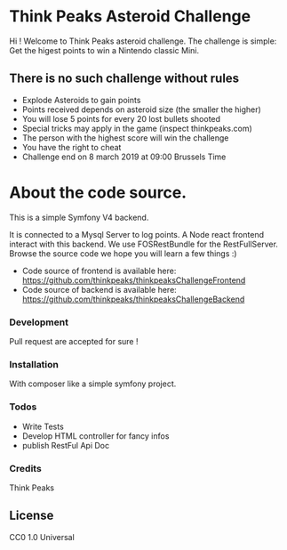 # Think Peaks Asteroid Challenge	
Hi !
Welcome to Think Peaks asteroid challenge.
The challenge is simple: Get the higest points to win a Nintendo classic Mini.

## There is no such challenge without rules
- Explode Asteroids to gain points
- Points received depends on asteroid size (the smaller the higher)
- You will lose 5 points for every 20 lost bullets shooted
- Special tricks may apply in the game (inspect thinkpeaks.com)
- The person with the highest score will win the challenge 
- You have the right to cheat
- Challenge end on 8 march 2019 at 09:00 Brussels Time

# About the code source.

This is a simple Symfony V4 backend.

It is connected to a Mysql Server to log points.
A Node react frontend interact with this backend.
We use FOSRestBundle for the RestFullServer.
Browse the source code we hope you will learn a few things :)

* Code source of frontend is available here: https://github.com/thinkpeaks/thinkpeaksChallengeFrontend
* Code source of backend is available here: https://github.com/thinkpeaks/thinkpeaksChallengeBackend

### Development

Pull request are accepted for sure !

### Installation

With composer like a simple symfony project.



### Todos

 - Write  Tests
 - Develop HTML controller for fancy infos
 - publish RestFul Api Doc
 
### Credits
Think Peaks 

License
----

CC0 1.0 Universal

